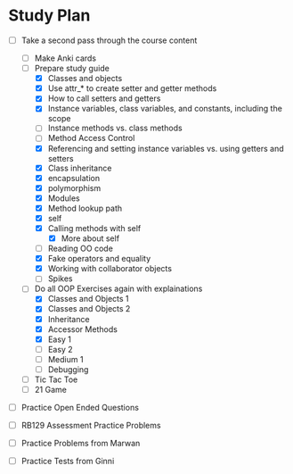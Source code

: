 # Study Plan
- [ ] Take a second pass through the course content
  - [ ] Make Anki cards
  - [ ] Prepare study guide
      - [X] Classes and objects
      - [X] Use attr_* to create setter and getter methods
      - [X] How to call setters and getters
      - [X] Instance variables, class variables, and constants, including the scope
      - [ ] Instance methods vs. class methods
      - [ ] Method Access Control
      - [X] Referencing and setting instance variables vs. using getters and setters
      - [X] Class inheritance
      - [X] encapsulation 
      - [X] polymorphism
      - [X] Modules
      - [X] Method lookup path
      - [X] self
      - [X] Calling methods with self
          - [X] More about self
      - [ ] Reading OO code
      - [X] Fake operators and equality
      - [X] Working with collaborator objects
      - [ ] Spikes
  - [ ] Do all OOP Exercises again with explainations
      - [X] Classes and Objects 1
      - [X] Classes and Objects 2
      - [X] Inheritance
      - [X] Accessor Methods
      - [X] Easy 1
      - [ ] Easy 2
      - [ ] Medium 1
      - [ ] Debugging
  - [ ] Tic Tac Toe
  - [ ] 21 Game
- [ ] Practice Open Ended Questions
- [ ] RB129 Assessment Practice Problems
- [ ] Practice Problems from Marwan
- [ ] Practice Tests from Ginni

